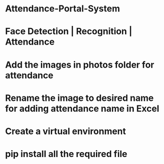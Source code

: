 # Attendance-Portal-System
# Face Detection | Recognition | Attendance  
# Add the images in photos folder for attendance
# Rename the image to desired name for adding attendance name in Excel
# Create a virtual environment
# pip install all the required file 
